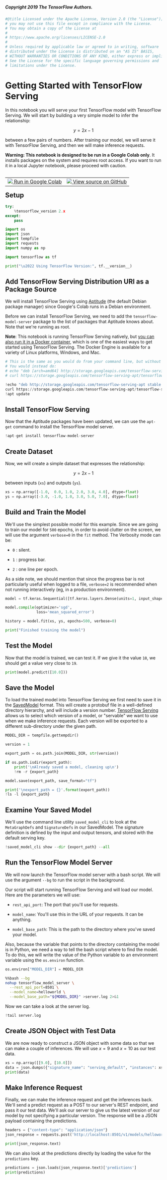 ##### Copyright 2019 The TensorFlow Authors.


```python
#@title Licensed under the Apache License, Version 2.0 (the "License");
# you may not use this file except in compliance with the License.
# You may obtain a copy of the License at
#
# https://www.apache.org/licenses/LICENSE-2.0
#
# Unless required by applicable law or agreed to in writing, software
# distributed under the License is distributed on an "AS IS" BASIS,
# WITHOUT WARRANTIES OR CONDITIONS OF ANY KIND, either express or implied.
# See the License for the specific language governing permissions and
# limitations under the License.
```

# Getting Started with TensorFlow Serving

In this notebook you will serve your first TensorFlow model with TensorFlow Serving. We will start by building a very simple model to infer the relationship:

$$
y = 2x - 1 
$$

between a few pairs of numbers. After training our model, we will serve it with TensorFlow Serving, and then we will make inference requests.

**Warning: This notebook is designed to be run in a Google Colab only**.  It installs packages on the system and requires root access.  If you want to run it in a local Jupyter notebook, please proceed with caution.

<table class="tfo-notebook-buttons" align="left">
  <td>
    <a target="_blank" href="https://colab.research.google.com/github/lmoroney/dlaicourse/blob/master/TensorFlow%20Deployment/Course%204%20-%20TensorFlow%20Serving/Week%201/Examples/tfserving_hello_world.ipynb">
    <img src="https://www.tensorflow.org/images/colab_logo_32px.png" />
    Run in Google Colab</a>
  </td>
  <td>
    <a target="_blank" href="https://github.com/lmoroney/dlaicourse/blob/master/TensorFlow%20Deployment/Course%204%20-%20TensorFlow%20Serving/Week%201/Examples/tfserving_hello_world.ipynb">
    <img src="https://www.tensorflow.org/images/GitHub-Mark-32px.png" />
    View source on GitHub</a>
  </td>
</table>

## Setup


```python
try:
    %tensorflow_version 2.x
except:
    pass
```


```python
import os
import json
import tempfile
import requests
import numpy as np

import tensorflow as tf

print("\u2022 Using TensorFlow Version:", tf.__version__)
```

## Add TensorFlow Serving Distribution URI as a Package Source

We will install TensorFlow Serving using [Aptitude](https://wiki.debian.org/Aptitude) (the default Debian package manager) since Google's Colab runs in a Debian environment. 

Before we can install TensorFlow Serving, we need to add the `tensorflow-model-server` package to the list of packages that Aptitude knows about. Note that we're running as root.

**Note**: This notebook is running TensorFlow Serving natively, but [you can also run it in a Docker container](https://www.tensorflow.org/tfx/serving/docker), which is one of the easiest ways to get started using TensorFlow Serving. The Docker Engine is available for a variety of Linux platforms, Windows, and Mac.


```python
# This is the same as you would do from your command line, but without the [arch=amd64], and no sudo
# You would instead do:
# echo "deb [arch=amd64] http://storage.googleapis.com/tensorflow-serving-apt stable tensorflow-model-server tensorflow-model-server-universal" | sudo tee /etc/apt/sources.list.d/tensorflow-serving.list && \
# curl https://storage.googleapis.com/tensorflow-serving-apt/tensorflow-serving.release.pub.gpg | sudo apt-key add -

!echo "deb http://storage.googleapis.com/tensorflow-serving-apt stable tensorflow-model-server tensorflow-model-server-universal" | tee /etc/apt/sources.list.d/tensorflow-serving.list && \
curl https://storage.googleapis.com/tensorflow-serving-apt/tensorflow-serving.release.pub.gpg | apt-key add -
!apt update
```

## Install TensorFlow Serving

Now that the Aptitude packages have been updated, we can use the `apt-get` command to install the TensorFlow model server.


```python
!apt-get install tensorflow-model-server
```

## Create Dataset

Now, we will create a simple dataset that expresses the relationship:

$$
y = 2x - 1 
$$

between inputs (`xs`) and outputs (`ys`).


```python
xs = np.array([-1.0,  0.0, 1.0, 2.0, 3.0, 4.0], dtype=float)
ys = np.array([-3.0, -1.0, 1.0, 3.0, 5.0, 7.0], dtype=float)
```

## Build and Train the Model

We'll use the simplest possible model for this example. Since we are going to train our model for `500` epochs, in order to avoid clutter on the screen, we will use the argument `verbose=0` in the `fit` method. The Verbosity mode can be:

* `0` : silent.

* `1` : progress bar.

* `2` : one line per epoch.

As a side note, we should mention that since the progress bar is not particularly useful when logged to a file, `verbose=2` is recommended when not running interactively (eg, in a production environment).


```python
model = tf.keras.Sequential([tf.keras.layers.Dense(units=1, input_shape=[1])])

model.compile(optimizer='sgd',
              loss='mean_squared_error')

history = model.fit(xs, ys, epochs=500, verbose=0)

print("Finished training the model")
```

## Test the Model

Now that the model is trained, we can test it. If we give it the value `10`, we should get a value very close to `19`.


```python
print(model.predict([10.0]))
```

## Save the Model

To load the trained model into TensorFlow Serving we first need to save it in the [SavedModel](https://www.tensorflow.org/guide/saved_model) format.  This will create a protobuf file in a well-defined directory hierarchy, and will include a version number.  [TensorFlow Serving](https://www.tensorflow.org/tfx/serving/serving_config) allows us to select which version of a model, or "servable" we want to use when we make inference requests.  Each version will be exported to a different sub-directory under the given path.


```python
MODEL_DIR = tempfile.gettempdir()

version = 1

export_path = os.path.join(MODEL_DIR, str(version))

if os.path.isdir(export_path):
    print('\nAlready saved a model, cleaning up\n')
    !rm -r {export_path}

model.save(export_path, save_format="tf")

print('\nexport_path = {}'.format(export_path))
!ls -l {export_path}
```

## Examine Your Saved Model

We'll use the command line utility `saved_model_cli` to look at the `MetaGraphDefs` and `SignatureDefs` in our SavedModel. The signature definition is defined by the input and output tensors, and stored with the default serving key.


```python
!saved_model_cli show --dir {export_path} --all
```

## Run the TensorFlow Model Server

We will now launch the TensorFlow model server with a bash script. We will use the argument `--bg` to run the script in the background.

Our script will start running TensorFlow Serving and will load our model. Here are the parameters we will use:

* `rest_api_port`: The port that you'll use for requests.


* `model_name`: You'll use this in the URL of your requests.  It can be anything.


* `model_base_path`: This is the path to the directory where you've saved your model.

Also, because the variable that points to the directory containing the model is in Python, we need a way to tell the bash script where to find the model. To do this, we will write the value of the Python variable to an environment variable using the `os.environ` function.


```python
os.environ["MODEL_DIR"] = MODEL_DIR
```


```bash
%%bash --bg 
nohup tensorflow_model_server \
  --rest_api_port=8501 \
  --model_name=helloworld \
  --model_base_path="${MODEL_DIR}" >server.log 2>&1
```

Now we can take a look at the server log.


```python
!tail server.log
```

## Create JSON Object with Test Data

We are now ready to construct a JSON object with some data so that we can make a couple of inferences. We will use $x=9$ and $x=10$ as our test data.


```python
xs = np.array([[9.0], [10.0]])
data = json.dumps({"signature_name": "serving_default", "instances": xs.tolist()})
print(data)
```

## Make Inference Request

Finally, we can make the inference request and get the inferences back. We'll send a predict request as a POST to our server's REST endpoint, and pass it our test data. We'll ask our server to give us the latest version of our model by not specifying a particular version. The response will be a JSON payload containing the predictions.


```python
headers = {"content-type": "application/json"}
json_response = requests.post('http://localhost:8501/v1/models/helloworld:predict', data=data, headers=headers)

print(json_response.text)
```

We can also look at the predictions directly by loading the value for the `predictions` key.


```python
predictions = json.loads(json_response.text)['predictions']
print(predictions)
```

